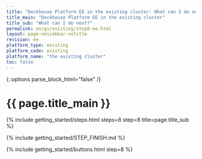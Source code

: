```yaml
---
title: "Deckhouse Platform EE in the existing cluster: What can I do next?"
title_main: "Deckhouse Platform EE in the existing cluster"
title_sub: "What can I do next?"
permalink: en/gs/existing/step8-ee.html
layout: page-nosidebar-notitle
revision: ee
platform_type: existing
platform_code: existing
platform_name: "the existing cluster"
toc: false
---
```


<link rel="stylesheet" type="text/css" href='{{ assets["getting-started.css"].digest_path }}' />

{::options parse_block_html="false" /}

<h1 class="docs__title">{{ page.title_main }}</h1>
{% include getting_started/steps.html steps=8 step=8 title=page.title_sub %}

{% include getting_started/STEP_FINISH.md %}

{% include getting_started/buttons.html step=8 %}
